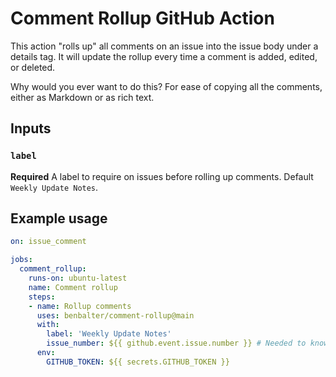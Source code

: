# Comment Rollup GitHub Action

This action "rolls up" all comments on an issue into the issue body under a details tag. It will update the rollup every time a comment is added, edited, or deleted.

Why would you ever want to do this? For ease of copying all the comments, either as Markdown or as rich text.
## Inputs

### `label`

**Required** A label to require on issues before rolling up comments. Default `Weekly Update Notes`.

## Example usage

```yaml
on: issue_comment

jobs:
  comment_rollup:
    runs-on: ubuntu-latest
    name: Comment rollup
    steps:
    - name: Rollup comments
      uses: benbalter/comment-rollup@main
      with:
        label: 'Weekly Update Notes'
        issue_number: ${{ github.event.issue.number }} # Needed to know what issue was updated
      env:
        GITHUB_TOKEN: ${{ secrets.GITHUB_TOKEN }}
```